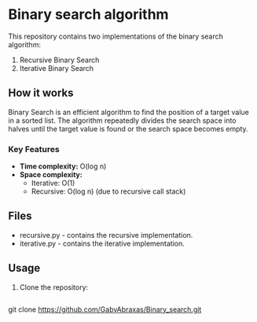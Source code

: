 # Binary search algorithm

This repository contains two implementations of the binary search algorithm:
1. Recursive Binary Search
2. Iterative Binary Search

## How it works
Binary Search is an efficient algorithm to find the position of a target value in a sorted list. The algorithm repeatedly divides the search space into halves until the target value is found or the search space becomes empty.

### Key Features
- **Time complexity:** O(log n)
- **Space complexity:**
  - Iterative: O(1)
  - Recursive: O(log n) (due to recursive call stack)

## Files
- recursive.py - contains the recursive implementation.
- iterative.py - contains the iterative implementation.

## Usage
1. Clone the repository:
   ```bash
  git clone https://github.com/GabyAbraxas/Binary_search.git
